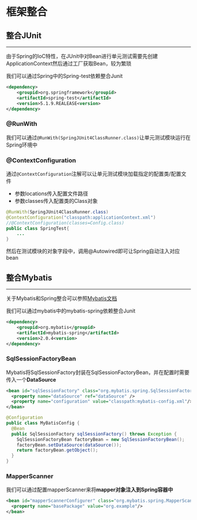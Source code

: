 # 框架整合

## 整合JUnit
---
由于Spring的IoC特性，在JUnit中对Bean进行单元测试需要先创建ApplicationContext然后通过工厂获取Bean，较为繁琐

我们可以通过Spring中的Spring-test依赖整合Junit

```xml
<dependency>
    <groupid>org.springframework</groupid>
    <artifactId>spring-test</artifactId>
    <version>5.1.9.REALEASE<version>
</dependency>
```
### @RunWith
我们可以通过`@RunWith(SpringJUnit4ClassRunner.class)`让单元测试模块运行在Spring环境中

### @ContextConfiguration
通过`@ContextConfiguration`注解可以让单元测试模块加载指定的配置类/配置文件
- 参数locations传入配置文件路径
- 参数classes传入配置类的Class对象

```java
@RunWith(SpringJUnit4ClassRunner.class)
@ContextConfiguration("classpath:applicationContext.xml")
//@ContextConfiguration(classes=Config.class)
public class SpringTest{
    ...
}
```

然后在测试模块的对象字段中，调用@Autowired即可让Spring自动注入对应bean

## 整合Mybatis
---
关于Mybatis和Spring整合可以参照[Mybatis文档](https://mybatis.org/spring/zh/getting-started.html)

我们可以通过mybatis中的mybatis-spring依赖整合Junit

```xml
<dependency>
    <groupid>org.mybatis</groupid>
    <artifactId>mybatis-spring</artifactId>
    <version>2.0.4<version>
</dependency>
```

### SqlSessionFactoryBean
Mybatis将SqlSessionFactory封装在SqlSessionFactoryBean，并在配置时需要传入一个**DataSource**
```xml
<bean id="sqlSessionFactory" class="org.mybatis.spring.SqlSessionFactoryBean">
  <property name="dataSource" ref="dataSource" />
  <property name="configuration" value="classpath:mybatis-config.xml"/>
</bean>
```

```java
@Configuration
public class MyBatisConfig {
  @Bean
  public SqlSessionFactory sqlSessionFactory() throws Exception {
    SqlSessionFactoryBean factoryBean = new SqlSessionFactoryBean();
    factoryBean.setDataSource(dataSource());
    return factoryBean.getObject();
  }
}
```

### MapperScanner
我们可以通过配置mapperScanner来将**mapper对象注入到Spring容器中**
```xml
<bean id="mapperScannerConfigurer" class="org.mybatis.spring.MapperScannerConfigurer">
  <property name="basePackage" value="org.example"/>
</bean>
```
